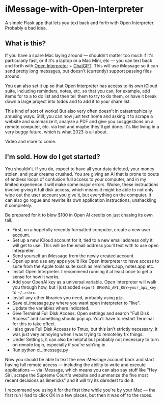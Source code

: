 # iMessage-with-Open-Interpreter

A simple Flask app that lets you text back and forth with Open Interpreter. Probably a bad idea.

## What is this?

If you have a spare Mac laying around — shouldn't matter too much if it's particularly fast, or if it's a laptop or a Mac Mini, etc — you can text back and forth with [Open Interpreter](https://openinterpreter.com) + [ChatGPT](http://chat.openai.com). This will use iMessage so it can send pretty long messages, but doesn't (currently) support passing files around.

You can also set it up so that Open Interpreter has access to its own iCloud suite, including reminders, notes, etc. so that you can, for example, add items for to a to do list and then tell them to try to do them, or have it break down a large project into todos and to add it to your share list.

This kind of sort of works! But also very often doesn't in catastrophically amusing ways. Still, you can now just text home and asking it to scrape a website and summarize it, analyze a PDF and give you susggestions on a remote computer, etc. via text and maybe they'll get done. It's like living in a very buggy future, which is what 2023 is all about.

Video and more to come.

## I'm sold. How do I get started?

You shouldn't. If you do, expect to have all your data deleted, your money stolen, and your dreams crushed. You are giving an AI that is prone to bouts of endless loops of confusion full access to your computer, and in my limited experience it will make some major errors. Worse, these instructions involve giving it full disk access, which means it might be able to not only wipe out the user account you give it, but everything on the computer. It can also go rogue and rewrite its own application instructions, unshackling it completely.

Be prepared for it to blow $100 in Open AI credits on just chasing its own tail.

* First, on a hopefully recently formatted computer, create a new user account.
* Set up a new iCloud account for it, tied to a new email address only it will get to use. This will be the email address you'll text with to use open interpreter.
* Send yourself an iMessage from the newly created account.
* Open up and use any apps you'd like Open Interpreter to have access to suite from the Apple tools suite such as reminders.app, notes.app etc.
* Install Open Interpreter. I recommend running it at least once to get a sense for how it works.
* Add your OpenAI key as a universal variable. Open Interpreter will walk you through how, but I just added `export OPENAI_API_KEY=your_api_key` to  `~/.zshrc`.
* Install any other libraries you need, probably using `pip`.
* Save oi_imessage.py where you want open interpreter to "live".
* Update the variables where indicated.
* Give Terminal Full Disk Access. Open settings and search "Full Disk Access" and something should pop up. You'll have to restart Terminal for this to take effect.
* I also gave Full Disk Accesss to Tmux, but this isn't strictly necessary, it was just very annoying when I was trying to remoteley fix things.
* Under Settings, it can also be helpful but probably not necessary to turn on remote login, especially if you're ssh'ing in.
* Run python oi_imessage.py

Now you should be able to text the new iMessage account back and start having full remote access — including the ability to write and execute applications — via iMessage, which means you can also say stuff like "Hey Siri, scrape the Supreme Court's website and summarize the five most recent decisions as limericks" and it will try its darndest to do it. 

I recommend you using it for the first time while you're by your Mac — the first run I had to click OK in a few places, but then it was off to the races.
